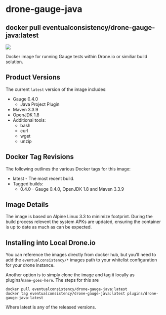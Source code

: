 # drone-gauge-java
## docker pull eventualconsistency/drone-gauge-java:latest

[![](https://badge.imagelayers.io/eventualconsistency/drone-gauge-java:latest.svg)](https://imagelayers.io/?images=eventualconsistency/drone-gauge-java:latest 'Get your own badge on imagelayers.io')

Docker image for running Gauge tests within Drone.io or similiar build solution.

## Product Versions
The current `latest` version of the image includes:

- Gauge 0.4.0
    - Java Project Plugin
- Maven 3.3.9
- OpenJDK 1.8
- Additional tools:
    - bash
    - curl
    - wget
    - unzip

## Docker Tag Revisions
The following outlines the various Docker tags for this image:

  - latest - The most recent build.
  - Tagged builds:
    - 0.4.0 - Gauge 0.4.0, OpenJDK 1.8 and Maven 3.3.9
    
## Image Details
The image is based on Alpine Linux 3.3 to minimize footprint. During the build process
relevent the system APKs are updated, ensuring the container is up to date as much as
can be expected.

## Installing into Local Drone.io
You can reference the images directly from docker hub, but you'll need to add the `eventualconsistency/*`
images path to your whitelist configuration for your drone instance. 

Another option is to simply clone the image and tag it locally as plugins/`name-goes-here`. 
The steps for this are

    docker pull eventualconsistency/drone-gauge-java:latest
    docker tag eventualconsistency/drone-gauge-java:latest plugins/drone-gauge-java:latest

Where latest is any of the released versions.

